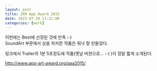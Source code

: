 ```yaml
---
layout: post
title: ZKM App Award 2015
date: 2015-07-30 11:21:00
categories: [work]
---
```


이번에는 Best에 선정된 것에 만족 :-)       
SoundArt 부문에서 상을 차지한 작품은 워낙 잘 만들었다.     

링크에서 Trailer의 1분 5초정도에 작품(옛날 버젼으로... :-( )이 정말 짧게 소개된다.    

http://www.app-art-award.org/aaa2015/
